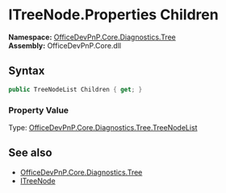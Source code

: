 # ITreeNode.Properties Children
  

**Namespace:** [OfficeDevPnP.Core.Diagnostics.Tree](OfficeDevPnP.Core.Diagnostics.Tree.md)  
**Assembly:** OfficeDevPnP.Core.dll  
## Syntax
```C#
public TreeNodeList Children { get; }
```

### Property Value
Type: [OfficeDevPnP.Core.Diagnostics.Tree.TreeNodeList](OfficeDevPnP.Core.Diagnostics.Tree.TreeNodeList.md)  

## See also
- [OfficeDevPnP.Core.Diagnostics.Tree](OfficeDevPnP.Core.Diagnostics.Tree.md)
- [ITreeNode](OfficeDevPnP.Core.Diagnostics.Tree.ITreeNode.md) 

